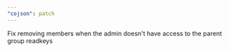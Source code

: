 ```yaml
---
"cojson": patch
---
```


Fix removing members when the admin doesn't have access to the parent group readkeys
